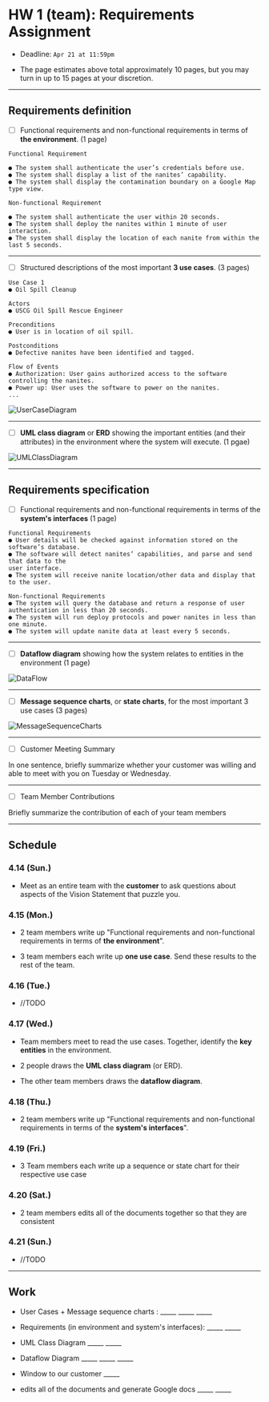 # HW 1 (team): Requirements Assignment

- Deadline: `Apr 21 at 11:59pm`

- The page estimates above total approximately 10 pages, but you may turn in up to 15 pages at your discretion.

***

## Requirements	definition

- [ ] Functional requirements and non-functional requirements in terms of **the environment**. (1 page)

```
Functional Requirement

● The system shall authenticate the user’s credentials before use.
● The system shall display a list of the nanites’ capability.
● The system shall display the contamination boundary on a Google Map type view.

Non-functional Requirement

● The system shall authenticate the user within 20 seconds.
● The system shall deploy the nanites within 1 minute of user interaction.
● The system shall display the location of each nanite from within the last 5 seconds.
```

---

- [ ] Structured descriptions of the most important **3 use cases**. (3 pages)

```
Use Case 1
● Oil Spill Cleanup 

Actors
● USCG Oil Spill Rescue Engineer

Preconditions
● User is in location of oil spill.

Postconditions
● Defective nanites have been identified and tagged.

Flow of Events
● Authorization: User gains authorized access to the software controlling the nanites.
● Power up: User uses the software to power on the nanites.
...

```

![UserCaseDiagram](./image/UserCaseDiagram.png)

---

- [ ] **UML class diagram** or **ERD** showing the important entities (and their attributes) in the environment where the system will execute. (1 pgae)


![UMLClassDiagram](./image/UMLClassDiagram.png)

---

## Requirements	specification

- [ ] Functional requirements and non-functional requirements in terms of the **system's interfaces** (1 page)

```
Functional Requirements
● User details will be checked against information stored on the software’s database.
● The software will detect nanites’ capabilities, and parse and send that data to the
user interface.
● The system will receive nanite location/other data and display that to the user.

Non-functional Requirements
● The system will query the database and return a response of user authentication in less than 20 seconds.
● The system will run deploy protocols and power nanites in less than one minute.
● The system will update nanite data at least every 5 seconds.
```

---

- [ ] **Dataflow diagram** showing how the system relates to entities in the environment (1 page)

![DataFlow](./image/DataFlow.png)

---

- [ ] **Message sequence charts**, or **state charts**, for the most important 3 use cases (3 pages)

![MessageSequenceCharts](./image/MessageSequenceCharts.png)

---

- [ ] Customer Meeting Summary

In one sentence, briefly summarize whether your customer was willing and able to meet with you on Tuesday or Wednesday.

---

- [ ] Team Member Contributions

Briefly summarize the contribution of each of your team members

***

## Schedule

### 4.14 (Sun.)

- Meet as an entire team with the **customer** to ask questions about aspects of the Vision Statement that puzzle you.

### 4.15 (Mon.)

- 2 team members write up "Functional requirements and non-functional requirements in terms of **the environment**".

- 3 team members each write up **one use case**. Send these results to the rest of the team.

### 4.16 (Tue.)

- //TODO

### 4.17 (Wed.)

- Team members meet to read the use cases. Together, identify the **key entities** in the environment. 

- 2 people draws the **UML class diagram** (or ERD).

- The other team members draws the **dataflow diagram**.

### 4.18 (Thu.)

- 2 team members write up "Functional requirements and non-functional requirements in terms of the **system's interfaces**".

### 4.19 (Fri.)

- 3 Team members each write up a sequence or state chart for their respective use case

### 4.20 (Sat.)

- 2 team members edits all of the documents together so that they are consistent

### 4.21 (Sun.)

- //TODO

***

## Work 

- User Cases + Message sequence charts : _____ _____ _____

- Requirements (in environment and system's interfaces): _____ _____

- UML Class Diagram _____ _____

- Dataflow Diagram _____ _____ _____

- Window to our customer _____

- edits all of the documents and generate Google docs _____ _____